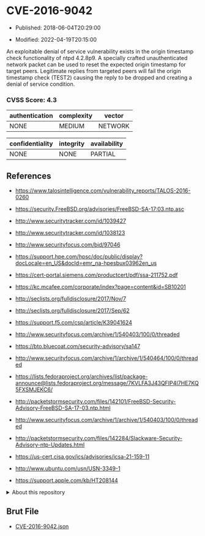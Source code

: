 # CVE-2016-9042

- Published: 2018-06-04T20:29:00

- Modified: 2022-04-19T20:15:00

An exploitable denial of service vulnerability exists in the origin timestamp check functionality of ntpd 4.2.8p9. A specially crafted unauthenticated network packet can be used to reset the expected origin timestamp for target peers. Legitimate replies from targeted peers will fail the origin timestamp check (TEST2) causing the reply to be dropped and creating a denial of service condition.

### CVSS Score: **4.3**

| authentication | complexity | vector |
| --- | --- | --- |
| NONE | MEDIUM | NETWORK |

| confidentiality | integrity | availability |
| --- | --- | --- |
| NONE | NONE | PARTIAL |

## References

* https://www.talosintelligence.com/vulnerability_reports/TALOS-2016-0260

* https://security.FreeBSD.org/advisories/FreeBSD-SA-17:03.ntp.asc

* http://www.securitytracker.com/id/1039427

* http://www.securitytracker.com/id/1038123

* http://www.securityfocus.com/bid/97046

* https://support.hpe.com/hpsc/doc/public/display?docLocale=en_US&docId=emr_na-hpesbux03962en_us

* https://cert-portal.siemens.com/productcert/pdf/ssa-211752.pdf

* https://kc.mcafee.com/corporate/index?page=content&id=SB10201

* http://seclists.org/fulldisclosure/2017/Nov/7

* http://seclists.org/fulldisclosure/2017/Sep/62

* https://support.f5.com/csp/article/K39041624

* http://www.securityfocus.com/archive/1/540403/100/0/threaded

* https://bto.bluecoat.com/security-advisory/sa147

* http://www.securityfocus.com/archive/1/archive/1/540464/100/0/threaded

* https://lists.fedoraproject.org/archives/list/package-announce@lists.fedoraproject.org/message/7KVLFA3J43QFIP4I7HE7KQ5FXSMJEKC6/

* http://packetstormsecurity.com/files/142101/FreeBSD-Security-Advisory-FreeBSD-SA-17-03.ntp.html

* http://www.securityfocus.com/archive/1/archive/1/540403/100/0/threaded

* http://packetstormsecurity.com/files/142284/Slackware-Security-Advisory-ntp-Updates.html

* https://us-cert.cisa.gov/ics/advisories/icsa-21-159-11

* http://www.ubuntu.com/usn/USN-3349-1

* https://support.apple.com/kb/HT208144

<details>
<summary>About this repository</summary> 

  This repository is part of the project [Live Hack CVE](https://github.com/Live-Hack-CVE). Main website can be found [www.live-hack.org](https://www.live-hack.org) 
  
  Made by [Sn0wAlice](https://github.com/Sn0wAlice) for the people that care about security and need to have a feed of the latest CVEs. Hope you enjoy it, don't forget to star the repo and follow me on [Twitter](https://twitter.com/Sn0wAlice) and [Github](https://github.com/Sn0wAlice). And that is my [personnal website](https://www.alice-snow.me/)

  - [Home Page](https://github.com/Live-Hack-CVE)
  - [Framework](https://github.com/Live-Hack-CVE/cve-framework)
  - [CVE database](https://github.com/Live-Hack-CVE/full_database)
  - [Changelog](https://github.com/Live-Hack-CVE/Changelog)
</details>

## Brut File

* [CVE-2016-9042.json](https://raw.githubusercontent.com/Live-Hack-CVE/full_database/main/cves/2016/CVE-2016-9042.json)

